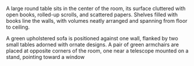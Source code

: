A large round table sits in the center of the room, its surface cluttered with open books, rolled-up scrolls, and scattered papers. Shelves filled with books line the walls, with volumes neatly arranged and spanning from floor to ceiling.



A green upholstered sofa is positioned against one wall, flanked by two small tables adorned with ornate designs. A pair of green armchairs are placed at opposite corners of the room, one near a telescope mounted on a stand, pointing toward a window